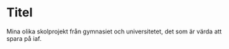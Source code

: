 # Titel
Mina olika skolprojekt från gymnasiet och universitetet, det som är värda att spara på
iaf.
